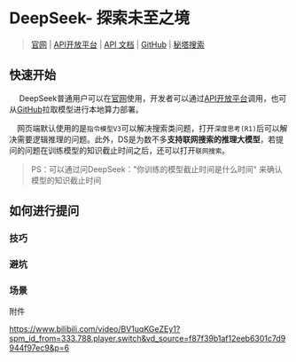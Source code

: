 # DeepSeek- 探索未至之境

> [官网](https://www.deepseek.com/) | [API开放平台](https://platform.deepseek.com/usage) | [API 文档](https://api-docs.deepseek.com/zh-cn/) | [GitHub](https://github.com/deepseek-ai) | [秘塔搜索](https://metaso.cn/)



## 快速开始

​	　DeepSeek普通用户可以在[官网](https://www.deepseek.com/)使用，开发者可以通过[API开放平台](https://platform.deepseek.com/usage)调用，也可从[GitHub](https://github.com/deepseek-ai)拉取模型进行本地算力部署。

​	　网页端默认使用的是`指令模型V3`可以解决搜索类问题，打开`深度思考(R1)`后可以解决需要逻辑推理的问题。此外，DS是为数不多**支持联网搜索的推理大模型**，若提问的问题在训练模型的知识截止时间之后，还可以打开`联网搜索`。

> PS：可以通过问DeepSeek："你训练的模型截止时间是什么时间" 来确认模型的知识截止时间





## 如何进行提问

### 技巧

### 避坑

### 场景



附件

https://www.bilibili.com/video/BV1uqKGeZEy1?spm_id_from=333.788.player.switch&vd_source=f87f39b1af12eeb6301c7d9944f97ec9&p=6